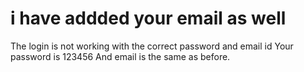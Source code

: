 # i have addded your email as well
The login is not working with the correct password and email id 
Your password is 123456
And email is the same as before.
